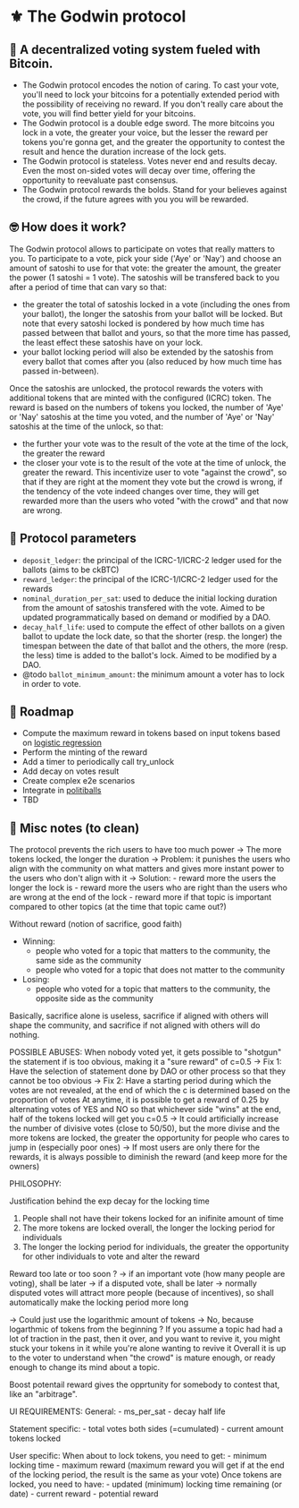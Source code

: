 # ⚜️ The Godwin protocol

## 💪 A decentralized voting system fueled with Bitcoin.

- The Godwin protocol encodes the notion of caring. To cast your vote, you'll need to lock your bitcoins for a potentially extended period with the possibility of receiving no reward. If you don't really care about the vote, you will find better yield for your bitcoins.
- The Godwin protocol is a double edge sword. The more bitcoins you lock in a vote, the greater your voice, but the lesser the reward per tokens you're gonna get, and the greater the opportunity to contest the result and hence the duration increase of the lock gets.
- The Godwin protocol is stateless. Votes never end and results decay. Even the most on-sided votes will decay over time, offering the opportunity to reevaluate past consensus.
- The Godwin protocol rewards the bolds. Stand for your believes against the crowd, if the future agrees with you you will be rewarded.

## 🤓 How does it work?

The Godwin protocol allows to participate on votes that really matters to you. To participate to a vote, pick your side ('Aye' or 'Nay') and choose an amount of satoshi to use for that vote: the greater the amount, the greater the power (1 satoshi = 1 vote). The satoshis will be transfered back to you after a period of time that can vary so that:
 - the greater the total of satoshis locked in a vote (including the ones from your ballot), the longer the satoshis from your ballot will be locked. But note that every satoshi locked is pondered by how much time has passed between that ballot and yours, so that the more time has passed, the least effect these satoshis have on your lock.
 - your ballot locking period will also be extended by the satoshis from every ballot that comes after you (also reduced by how much time has passed in-between).

 Once the satoshis are unlocked, the protocol rewards the voters with additional tokens that are minted with the configured (ICRC) token. The reward is based on the numbers of tokens you locked, the number of 'Aye' or 'Nay' satoshis at the time you voted, and the number of 'Aye' or 'Nay' satoshis at the time of the unlock, so that:
 - the further your vote was to the result of the vote at the time of the lock, the greater the reward
 - the closer your vote is to the result of the vote at the time of unlock, the greater the reward.
This incentivize user to vote "against the crowd", so that if they are right at the moment they vote but the crowd is wrong, if the tendency of the vote indeed changes over time, they will get rewarded more than the users who voted "with the crowd" and that now are wrong.

## 📖 Protocol parameters

- `deposit_ledger`: the principal of the ICRC-1/ICRC-2 ledger used for the ballots (aims to be ckBTC)
- `reward_ledger`: the principal of the ICRC-1/ICRC-2 ledger used for the rewards
- `nominal_duration_per_sat`: used to deduce the initial locking duration from the amount of satoshis transfered with the vote. Aimed to be updated programmatically based on demand or modified by a DAO.
- `decay_half_life`: used to compute the effect of other ballots on a given ballot to update the lock date, so that the shorter (resp. the longer) the timespan between the date of that ballot and the others, the more (resp. the less) time is added to the ballot's lock. Aimed to be modified by a DAO.
- @todo `ballot_minimum_amount`: the minimum amount a voter has to lock in order to vote.

## 🚀 Roadmap

- Compute the maximum reward in tokens based on input tokens based on [logistic regression](https://www.desmos.com/calculator/56so1ds3bv)
- Perform the minting of the reward
- Add a timer to periodically call try_unlock
- Add decay on votes result
- Create complex e2e scenarios
- Integrate in [politiballs](https://politiballs.app/)
- TBD

## 🚧 Misc notes (to clean)

The protocol prevents the rich users to have too much power
   -> The more tokens locked, the longer the duration
       -> Problem: it punishes the users who align with the community on what matters
                   and gives more instant power to the users who don't align with it
       -> Solution: - reward more the users the longer the lock is
                    - reward more the users who are right than the users who are wrong at the end of the lock
                    - reward more if that topic is important compared to other topics (at the time that topic came out?)

Without reward (notion of sacrifice, good faith)
- Winning:
    - people who voted for a topic that matters to the community, the same side as the community
    - people who voted for a topic that does not matter to the community
- Losing:
    - people who voted for a topic that matters to the community, the opposite side as the community

Basically, sacrifice alone is useless, sacrifice if aligned with others will shape the community, and sacrifice if not aligned with others will do nothing.

POSSIBLE ABUSES:
  When nobody voted yet, it gets possible to "shotgun" the statement if is too obvious, making it a "sure reward" of c=0.5
    -> Fix 1: Have the selection of statement done by DAO or other process so that they cannot be too obvious
    -> Fix 2: Have a starting period during which the votes are not revealed, at the end of which the c is determined based on the proportion of votes
  At anytime, it is possible to get a reward of 0.25 by alternating votes of YES and NO so that whichever side "wins" at the end, half of the tokens locked will get you c=0.5
    -> It could artificially increase the number of divisive votes (close to 50/50), but the more divise and the more tokens are locked, the greater the opportunity for people who cares to jump in (especially poor ones)
    -> If most users are only there for the rewards, it is always possible to diminish the reward (and keep more for the owners)

PHILOSOPHY:

Justification behind the exp decay for the locking time
  1. People shall not have their tokens locked for an inifinite amount of time
  2. The more tokens are locked overall, the longer the locking period for individuals
  3. The longer the locking period for individuals, the greater the opportunity for other individuals to vote and alter the reward

Reward too late or too soon ?
-> if an important vote (how many people are voting), shall be later
-> if a disputed vote, shall be later
    -> normally disputed votes will attract more people (because of incentives), so shall automatically make the locking period more long

-> Could just use the logarithmic amount of tokens
    -> No, because logarthmic of tokens from the beginning ? If you assume a topic had had a lot of traction in the past, then it over, and you want to revive it, you might stuck your tokens in it while you're alone wanting to revive it
Overall it is up to the voter to understand when "the crowd" is mature enough, or ready enough to change its mind about a topic.

Boost potentail reward gives the opprtunity for somebody to contest that, like an "arbitrage".

UI REQUIREMENTS:
  General:
    - ms_per_sat
    - decay half life

  Statement specific:
    - total votes both sides (=cumulated)
    - current amount tokens locked

  User specific:
    When about to lock tokens, you need to get:
      - minimum locking time
      - maximum reward (maximum reward you will get if at the end of the locking period, the result is the same as your vote)
    Once tokens are locked, you need to have:
      - updated (minimum) locking time remaining (or date)
      - current reward
      - potential reward
